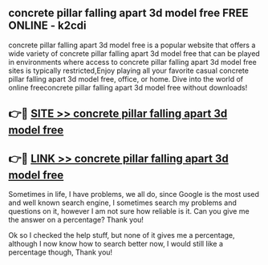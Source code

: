 ## concrete pillar falling apart 3d model free FREE ONLINE - k2cdi

concrete pillar falling apart 3d model free is a popular website that offers a wide variety of concrete pillar falling apart 3d model free that can be played in environments where access to concrete pillar falling apart 3d model free sites is typically restricted,Enjoy playing all your favorite casual concrete pillar falling apart 3d model free, office, or home. Dive into the world of online freeconcrete pillar falling apart 3d model free without downloads!

## 👉🔴 [SITE >> concrete pillar falling apart 3d model free](http://news.freeplayer.one?title=concrete_pillar_falling_apart_3d_model_free&ref=FRRE)

## 👉🔴 [LINK >> concrete pillar falling apart 3d model free](http://news.freeplayer.one?title=concrete_pillar_falling_apart_3d_model_free&ref=FREE)

Sometimes in life, I have problems, we all do, since Google is the most used and well known search engine, I sometimes search my problems and questions on it, however I am not sure how reliable is it. Can you give me the answer on a percentage? Thank you!

Ok so I checked the help stuff, but none of it gives me a percentage, although I now know how to search better now, I would still like a percentage though, Thank you!